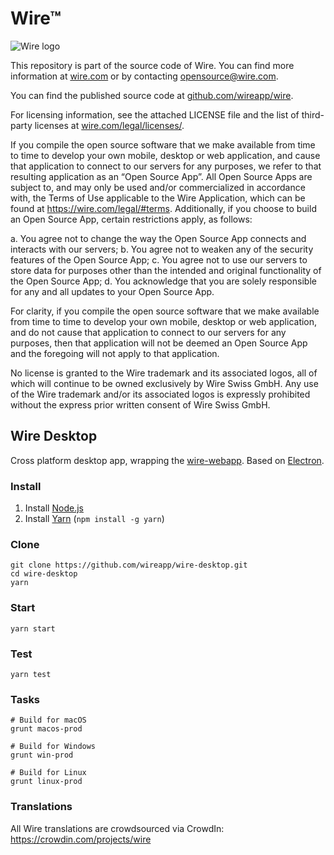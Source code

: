# Wire™

![Wire logo](https://github.com/wireapp/wire/blob/master/assets/logo.png?raw=true)

This repository is part of the source code of Wire. You can find more information at [wire.com](https://wire.com) or by contacting opensource@wire.com.

You can find the published source code at [github.com/wireapp/wire](https://github.com/wireapp/wire).

For licensing information, see the attached LICENSE file and the list of third-party licenses at [wire.com/legal/licenses/](https://wire.com/legal/licenses/).

If you compile the open source software that we make available from time to time to develop your own mobile, desktop or web application, and cause that application to connect to our servers for any purposes, we refer to that resulting application as an “Open Source App”.  All Open Source Apps are subject to, and may only be used and/or commercialized in accordance with, the Terms of Use applicable to the Wire Application, which can be found at https://wire.com/legal/#terms.  Additionally, if you choose to build an Open Source App, certain restrictions apply, as follows:

a. You agree not to change the way the Open Source App connects and interacts with our servers; b. You agree not to weaken any of the security features of the Open Source App; c. You agree not to use our servers to store data for purposes other than the intended and original functionality of the Open Source App; d. You acknowledge that you are solely responsible for any and all updates to your Open Source App.

For clarity, if you compile the open source software that we make available from time to time to develop your own mobile, desktop or web application, and do not cause that application to connect to our servers for any purposes, then that application will not be deemed an Open Source App and the foregoing will not apply to that application.

No license is granted to the Wire trademark and its associated logos, all of which will continue to be owned exclusively by Wire Swiss GmbH. Any use of the Wire trademark and/or its associated logos is expressly prohibited without the express prior written consent of Wire Swiss GmbH.

## Wire Desktop

Cross platform desktop app, wrapping the [wire-webapp](https://github.com/wireapp/wire-webapp).
Based on [Electron](http://electron.atom.io).

### Install

1. Install [Node.js](https://nodejs.org/)
2. Install [Yarn](https://yarnpkg.com) (`npm install -g yarn`)

### Clone

```shell
git clone https://github.com/wireapp/wire-desktop.git
cd wire-desktop
yarn
```

### Start

```shell
yarn start
```

### Test

```
yarn test
```

### Tasks

```shell
# Build for macOS
grunt macos-prod

# Build for Windows
grunt win-prod

# Build for Linux
grunt linux-prod
```

### Translations

All Wire translations are crowdsourced via CrowdIn: https://crowdin.com/projects/wire
